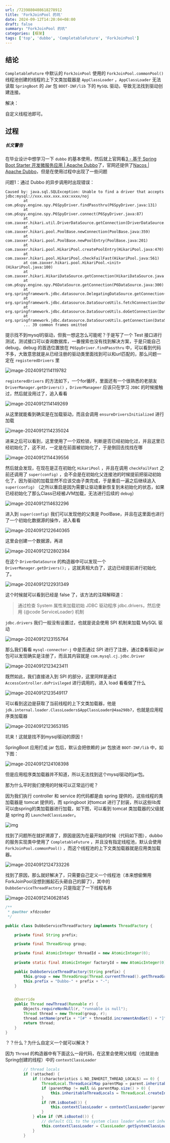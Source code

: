```yaml
---
url: /7239880408618278912
title: 'ForkJoinPool 的坑'
date: 2024-09-12T14:20:04+08:00
draft: false
summary: "ForkJoinPool 的坑"
categories: [框架]
tags: ['top', 'dubbo', 'CompletableFuture', 'ForkJoinPool']
---
```


## 结论

`CompletableFuture` 中默认的 `ForkJoinPool`  使用的 `ForkJoinPool.commonPool()` 线程池创建的线程的上下文类加载器是 `AppClassLoader` ，`AppClassLoader` 无法读取 `SpringBoot` 的 Jar 包 `BOOT-INF/lib` 下的 `MySQL` 驱动，导致无法找到驱动创建连接。

解决：

自定义线程池即可。

## 过程

##### 长文警告

在毕业设计中想学习一下 `dubbo` 的基本使用，然后就上官网看[3 - 基于 Spring Boot Starter 开发微服务应用 | Apache Dubbo](https://cn.dubbo.apache.org/zh-cn/overview/mannual/java-sdk/quick-start/spring-boot/)了，官网还提供了[Nacos | Apache Dubbo](https://cn.dubbo.apache.org/zh-cn/overview/mannual/java-sdk/reference-manual/registry/nacos/)，但是在使用过程中出现了一些问题

问题1：通过 Dubbo 的异步调用时出现错误：

```
Caused by: java.sql.SQLException: Unable to find a driver that accepts jdbc:mysql://xxx.xxx.xxx.xxx:xxxx/noj
        at com.p6spy.engine.spy.P6SpyDriver.findPassthru(P6SpyDriver.java:131)
        at com.p6spy.engine.spy.P6SpyDriver.connect(P6SpyDriver.java:87)
        at com.zaxxer.hikari.util.DriverDataSource.getConnection(DriverDataSource.java:138)
        at com.zaxxer.hikari.pool.PoolBase.newConnection(PoolBase.java:359)
        at com.zaxxer.hikari.pool.PoolBase.newPoolEntry(PoolBase.java:201)
        at com.zaxxer.hikari.pool.HikariPool.createPoolEntry(HikariPool.java:470)
        at com.zaxxer.hikari.pool.HikariPool.checkFailFast(HikariPool.java:561)
        at com.zaxxer.hikari.pool.HikariPool.<init>(HikariPool.java:100)
        at com.zaxxer.hikari.HikariDataSource.getConnection(HikariDataSource.java:112)
        at com.p6spy.engine.spy.P6DataSource.getConnection(P6DataSource.java:300)
        at org.springframework.jdbc.datasource.DelegatingDataSource.getConnection(DelegatingDataSource.java:101)
        at org.springframework.jdbc.datasource.DataSourceUtils.fetchConnection(DataSourceUtils.java:160)
        at org.springframework.jdbc.datasource.DataSourceUtils.doGetConnection(DataSourceUtils.java:118)
        at org.springframework.jdbc.datasource.DataSourceUtils.getConnection(DataSourceUtils.java:81)
        ... 39 common frames omitted
```

提示找不到mysql的驱动，但我一想这怎么可能呢？于是写了一个 Test 接口进行测试，测试接口可以查询数据库，一番搜索也没有找到解决方案，于是只能自己 debug，debug 的首选位置放在 `P6SpyDriver.findPassthru` 中，可以看到代码不多，大致意思就是从已经注册的驱动类里面找到可以和url匹配的，那么问题一定在 `registeredDrivers` 里

![image-20240912114119782](https://cdn.jsdelivr.net/gh/zrgzs/images@main/images/2024%2F09%2F12%2F11-41-20-12ef271c7c623525aaa081c37d40359e-image-20240912114119782-299ee7.png)

`registeredDrivers` 的方法如下，一个for循环，里面还有一个很熟悉的老朋友 `DriverManager.getDrivers()` ，`DriverManageer` 应该只在学习 `JDBC` 的时候接触过，然后就没用过了，追入看看

![image-20240912114149269](https://cdn.jsdelivr.net/gh/zrgzs/images@main/images/2024%2F09%2F12%2F11-41-50-7abb9a131dc8921afc59d4ad153e5929-image-20240912114149269-54ea9f.png)

从这里就能看到确实是在加载驱动，而且会调用 `ensureDriversInitialized` 进行加载

![image-20240912114235024](https://cdn.jsdelivr.net/gh/zrgzs/images@main/images/2024%2F09%2F12%2F11-42-35-e91da59f6a04907aa6b963f8ac730277-image-20240912114235024-c79f68.png)

进来之后可以看到，这里使用了一个双检锁，判断是否已经初始化过，并且这里已经初始化了，这不对，一定是在前面被初始化了，于是倒回去找找在哪

![image-20240912114439556](https://cdn.jsdelivr.net/gh/zrgzs/images@main/images/2024%2F09%2F12%2F12-47-04-7df19d4a113cbbe2e4be73c07e3cdc6c-image-20240912114439556-c0eded.png)

然后就会发现，在现在是正在初始化 `HikariPool` ，并且在调用 `checkFailFast` 之前还调用了 `super(config)` ，会不会是在初始化父连接池的时候提前把驱动初始化了，因为驱动的加载显然不应该交由子类完成，于是重启一遍之后继续追入  `super(config)` （之所以重启是因为需要让驱动重新恢复到未初始化的状态，如果已经初始化了那么Class已经被JVM加载，无法进行后续的 `debug`）

![image-20240912114632296](https://cdn.jsdelivr.net/gh/zrgzs/images@main/images/2024%2F09%2F12%2F11-46-33-117d61831697568a6d3f1994f2778335-image-20240912114632296-5d580c.png)

进入到 `super(config)` 我们可以发现他的父类是 PoolBase，并且在这里面也进行了一个初始化数据源的操作，进入看看

![image-20240912122640365](https://cdn.jsdelivr.net/gh/zrgzs/images@main/images/2024%2F09%2F12%2F12-26-57-872f7fde559434afab9539fcec413e58-image-20240912122640365-db2942.png)

这里会创建一个数据源，再进

![image-20240912122802384](https://cdn.jsdelivr.net/gh/zrgzs/images@main/images/2024%2F09%2F12%2F12-28-03-61a84006cf1f15d9599a6f86ca88431e-image-20240912122802384-260bd1.png)

在这个 `DriverDataSource` 的构造器中可以发现一个 `DriverManager.getDrivers();` ，这就真相大白了，这边已经提前进行初始化了。

![image-20240912122931349](https://cdn.jsdelivr.net/gh/zrgzs/images@main/images/2024%2F09%2F12%2F12-29-32-c8f2aa87f9f10576f4ac151bdf59206f-image-20240912122931349-554be7.png)

这个时候就可以看到已经是 false 了，该方法的注释解释道：

> 通过检查 System 属性来加载初始 JDBC 驱动程序 jdbc.drivers，然后使用 {@code ServiceLoader} 机制

`jdbc.drivers` 我们一般没有设置过，也就是说会使用 SPI 机制来加载 MySQL 驱动

![image-20240912123155764](https://cdn.jsdelivr.net/gh/zrgzs/images@main/images/2024%2F09%2F12%2F12-31-56-66da427e00fd49ef9a044d29d7c8341e-image-20240912123155764-5ec154.png)

那么我们看看 `mysql-connector-j` 中是否通过 SPI 进行了注册，通过查看驱动 jar 包可以发现确实是注册了，而且其内容就是 `com.mysql.cj.jdbc.Driver`

![image-20240912123423411](https://cdn.jsdelivr.net/gh/zrgzs/images@main/images/2024%2F09%2F12%2F12-34-24-fbd2bf145cd24884674dd1b7ac7f2f28-image-20240912123423411-6a4b88.png)

既然如此，我们直接进入到 SPI 的部分，这里同样是通过 `AccessController.doPrivileged` 进行调用的，进入 load 看看做了什么

![image-20240912123549117](https://cdn.jsdelivr.net/gh/zrgzs/images@main/images/2024%2F09%2F12%2F12-35-49-2590379fcad89ed463a84440361be898-image-20240912123549117-5c67e1.png)

可以看到这边是获取了当前线程的上下文类加载器，他是 `jdk.internal.loader.ClassLoaders$AppClassLoader@4aa298b7`，也就是应用程序类加载器

![image-20240912123653185](https://cdn.jsdelivr.net/gh/zrgzs/images@main/images/2024%2F09%2F12%2F12-47-53-79d370cdfa9fc6b39a65239f9d251ccb-image-20240912123653185-abec26.png)

坑来！这就是找不到mysql驱动的原因！

SpringBoot 应用打成 jar 包后，默认会把依赖的 jar 包放进 `BOOT-INF/lib` 中，如下图：

![image-20240912124108398](https://cdn.jsdelivr.net/gh/zrgzs/images@main/images/2024%2F09%2F12%2F12-41-09-bbd67372399392b6bbbd8e318b7296d2-image-20240912124108398-60ae66.png)

但是应用程序类加载器并不知道，所以无法找到这个mysql驱动的jar包。

那为什么平时我们使用的时候可以正常运行呢？

因为我们执行 controller 和 service 的代码都是由 spring 提供的，这些线程的类加载器是 tomcat 提供的，而 springboot 对tomcat 进行了封装，所以这些lib库可以由spring的类加载器进行加载，如下图，可以看到 tomcat 类加载器的父级就是 spring 的 `LaunchedClassLoader`。

![img](https://cdn.jsdelivr.net/gh/zrgzs/images@main/images/2024%2F09%2F12%2F12-44-16-122addd8b2772ba55024deeb98e92dfa-122addd8b2772ba55024deeb98e92dfa-5596cd.png)

找到了问题所在就好溯源了，原因是因为在最开始的时候（代码如下图），dubbo 的服务实现类中使用了 `CompletableFuture` ，并且没有指定线程池，默认会使用 `ForkJoinPool.commonPool()` ，而这个线程池的上下文类加载器就是应用类加载器。

![image-20240912124733226](https://cdn.jsdelivr.net/gh/zrgzs/images@main/images/2024%2F09%2F12%2F12-47-34-7ec27263a8f1433d1be2752a6c90c3a8-image-20240912124733226-70482e.png)

找到了原因，那么就好解决了，只需要自己定义一个线程池（本来想偷懒用ForkJoinPool没想到搬起石头砸自己的脚了），其中的 `DubboServiceThreadFactory` 只是指定了一下线程名称

![image-20240912140628145](https://cdn.jsdelivr.net/gh/zrgzs/images@main/images/2024%2F09%2F12%2F14-06-29-fcb8c360882a77d8ab8000fd2ab8e851-image-20240912140628145-2df0d3.png)

```java
/**
 * @author xfdzcoder
 */

public class DubboServiceThreadFactory implements ThreadFactory {

    private final String prefix;

    private final ThreadGroup group;

    private final AtomicInteger threadId = new AtomicInteger(0);
    
    private static final AtomicInteger factoryId = new AtomicInteger(0);

    public DubboServiceThreadFactory(String prefix) {
        this.group = new ThreadGroup(Thread.currentThread().getThreadGroup(), "Custom-DubboService-" + factoryId.incrementAndGet());
        this.prefix = "Dubbo-" + prefix + "-";
    }


    @Override
    public Thread newThread(Runnable r) {
        Objects.requireNonNull(r, "runnable is null");
        Thread thread = new Thread(group, r);
        thread.setName(prefix + "[#" + threadId.incrementAndGet() + "]");
        return thread;
    }
}
```

？？什么？为什么自定义一个就可以解决？

因为 `Thread` 的构造器中有下面这么一段代码，在这里会使用父线程（也就是由Spring创建的线程）中的 `contextClassLoader`

```java
		// thread locals
        if (!attached) {
            if ((characteristics & NO_INHERIT_THREAD_LOCALS) == 0) {
                ThreadLocal.ThreadLocalMap parentMap = parent.inheritableThreadLocals;
                if (parentMap != null && parentMap.size() > 0) {
                    this.inheritableThreadLocals = ThreadLocal.createInheritedMap(parentMap);
                }
                if (VM.isBooted()) {
                    this.contextClassLoader = contextClassLoader(parent);
                }
            } else if (VM.isBooted()) {
                // default CCL to the system class loader when not inheriting
                this.contextClassLoader = ClassLoader.getSystemClassLoader();
            }
        }
```



